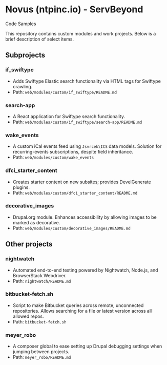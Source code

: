 # Novus (ntpinc.io) - ServBeyond
Code Samples

This repository contains custom modules and work projects. Below is a brief description of select items.

## Subprojects

### if_swiftype
- Adds Swiftype Elastic search functionality via HTML tags for Swiftype crawling.
- Path: `web/modules/custom/if_swiftype/README.md`

### search-app
- A React application for Swiftype search functionality.
- Path: `web/modules/custom/if_swiftype/search-app/README.md`

### wake_events
- A custom iCal events feed using `Jsvrcek\ICS` data models. Solution for recurring-events subscriptions, despite field inheritance.
- Path: `web/modules/custom/wake_events`

### dfci_starter_content
- Creates starter content on new subsites; provides DevelGenerate plugins.
- Path: `web/modules/custom/dfci_starter_content/README.md`

### decorative_images
- Drupal.org module. Enhances accessibility by allowing images to be marked as decorative.
- Path: `web/modules/custom/decorative_images/README.md`

## Other projects

### nightwatch
- Automated end-to-end testing powered by Nightwatch, Node.js, and BrowserStack Webdriver.
- Path: `nightwatch/README.md`

### bitbucket-fetch.sh
- Script to make Bitbucket queries across remote, unconnected repositories. Allows searching for a file or latest version across all allowed repos.
- Path: `bitbucket-fetch.sh`

### meyer_robo
- A composer global to ease setting up Drupal debugging settings when jumping between projects.
- Path: `meyer_robo/README.md`
